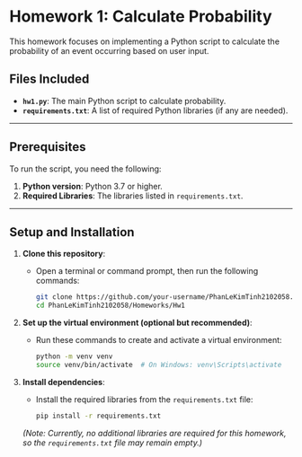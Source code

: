 # Homework 1: Calculate Probability

This homework focuses on implementing a Python script to calculate the probability of an event occurring based on user input.

## Files Included
- **`hw1.py`**: The main Python script to calculate probability.
- **`requirements.txt`**: A list of required Python libraries (if any are needed).

---

## Prerequisites
To run the script, you need the following:
1. **Python version**: Python 3.7 or higher.
2. **Required Libraries**: The libraries listed in `requirements.txt`.

---
## Setup and Installation

1. **Clone this repository**:
   - Open a terminal or command prompt, then run the following commands:
     ```bash
     git clone https://github.com/your-username/PhanLeKimTinh2102058.git
     cd PhanLeKimTinh2102058/Homeworks/Hw1
     ```

2. **Set up the virtual environment (optional but recommended)**:
   - Run these commands to create and activate a virtual environment:
     ```bash
     python -m venv venv
     source venv/bin/activate  # On Windows: venv\Scripts\activate
     ```

3. **Install dependencies**:
   - Install the required libraries from the `requirements.txt` file:
     ```bash
     pip install -r requirements.txt
     ```

   *(Note: Currently, no additional libraries are required for this homework, so the `requirements.txt` file may remain empty.)*